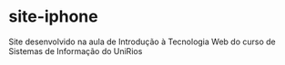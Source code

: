 # site-iphone
Site desenvolvido na aula de Introdução à Tecnologia Web do curso de Sistemas de Informação do UniRios
